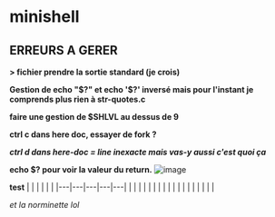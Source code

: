 # minishell

## ERREURS A GERER

**> fichier prendre la sortie standard (je crois)**

**Gestion de echo "$?" et echo '$?' inversé mais pour l'instant je comprends plus rien à str-quotes.c**

**faire une gestion de $SHLVL au dessus de 9**

**ctrl c dans here doc, essayer de fork ?**

**_ctrl d dans here-doc = line inexacte mais vas-y aussi c'est quoi ça_**

**echo $? pour voir la valeur du return.**
![image](https://cdn.discordapp.com/attachments/856902451403423745/969613000052994068/unknown.png)

**test**
|   |   |   |   |   |
|---|---|---|---|---|
|   |   |   |   |   |
|   |   |   |   |   |
|   |   |   |   |   |

_et la norminette lol_

